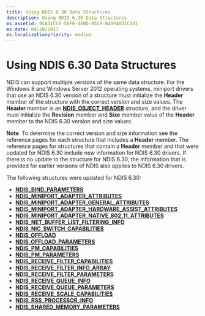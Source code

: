 ```yaml
---
title: Using NDIS 6.30 Data Structures
description: Using NDIS 6.30 Data Structures
ms.assetid: 0CAD1CCE-5AF6-4EBD-85C9-040FA0D1C141
ms.date: 04/20/2017
ms.localizationpriority: medium
---
```


# Using NDIS 6.30 Data Structures


NDIS can support multiple versions of the same data structure. For the Windows 8 and Windows Server 2012 operating systems, miniport drivers that use an NDIS 6.30 version of a structure must initialize the **Header** member of the structure with the correct version and size values. The **Header** member is an [**NDIS\_OBJECT\_HEADER**](https://docs.microsoft.com/windows-hardware/drivers/ddi/ntddndis/ns-ntddndis-_ndis_object_header) structure, and the driver must initialize the **Revision** member and **Size** member value of the **Header** member to the NDIS 6.30 version and size values.

**Note**  To determine the correct version and size information see the reference pages for each structure that includes a **Header** member. The reference pages for structures that contain a **Header** member and that were updated for NDIS 6.30 include new information for NDIS 6.30 drivers. If there is no update to the structure for NDIS 6.30, the information that is provided for earlier versions of NDIS also applies to NDIS 6.30 drivers.

 

The following structures were updated for NDIS 6.30:

- [**NDIS\_BIND\_PARAMETERS**](https://docs.microsoft.com/windows-hardware/drivers/ddi/ndis/ns-ndis-_ndis_bind_parameters)
- [**NDIS\_MINIPORT\_ADAPTER\_ATTRIBUTES**](https://docs.microsoft.com/windows-hardware/drivers/ddi/ndis/ns-ndis-_ndis_miniport_adapter_attributes)
- [**NDIS\_MINIPORT\_ADAPTER\_GENERAL\_ATTRIBUTES**](https://docs.microsoft.com/windows-hardware/drivers/ddi/ndis/ns-ndis-_ndis_miniport_adapter_general_attributes)
- [**NDIS\_MINIPORT\_ADAPTER\_HARDWARE\_ASSIST\_ATTRIBUTES**](https://docs.microsoft.com/windows-hardware/drivers/ddi/ndis/ns-ndis-_ndis_miniport_adapter_hardware_assist_attributes)
- [**NDIS\_MINIPORT\_ADAPTER\_NATIVE\_802\_11\_ATTRIBUTES**](https://docs.microsoft.com/previous-versions/windows/hardware/wireless/ff565926(v=vs.85))
- [**NDIS\_NET\_BUFFER\_LIST\_FILTERING\_INFO**](https://docs.microsoft.com/windows-hardware/drivers/ddi/ndis/ns-ndis-_ndis_net_buffer_list_filtering_info)
- [**NDIS\_NIC\_SWITCH\_CAPABILITIES**](https://docs.microsoft.com/windows-hardware/drivers/ddi/ntddndis/ns-ntddndis-_ndis_nic_switch_capabilities)
- [**NDIS\_OFFLOAD**](https://docs.microsoft.com/windows-hardware/drivers/ddi/ndischimney/ns-ndischimney-_ndis_offload_handle)
- [**NDIS\_OFFLOAD\_PARAMETERS**](https://docs.microsoft.com/windows-hardware/drivers/ddi/ntddndis/ns-ntddndis-_ndis_offload_parameters)
- [**NDIS\_PM\_CAPABILITIES**](https://docs.microsoft.com/windows-hardware/drivers/ddi/ntddndis/ns-ntddndis-_ndis_pm_capabilities)
- [**NDIS\_PM\_PARAMETERS**](https://docs.microsoft.com/windows-hardware/drivers/ddi/ntddndis/ns-ntddndis-_ndis_pm_parameters)
- [**NDIS\_RECEIVE\_FILTER\_CAPABILITIES**](https://docs.microsoft.com/windows-hardware/drivers/ddi/ntddndis/ns-ntddndis-_ndis_receive_filter_capabilities)
- [**NDIS\_RECEIVE\_FILTER\_INFO\_ARRAY**](https://docs.microsoft.com/windows-hardware/drivers/ddi/ntddndis/ns-ntddndis-_ndis_receive_filter_info_array)
- [**NDIS\_RECEIVE\_FILTER\_PARAMETERS**](https://docs.microsoft.com/windows-hardware/drivers/ddi/ntddndis/ns-ntddndis-_ndis_receive_filter_parameters)
- [**NDIS\_RECEIVE\_QUEUE\_INFO**](https://docs.microsoft.com/windows-hardware/drivers/ddi/ntddndis/ns-ntddndis-_ndis_receive_queue_info)
- [**NDIS\_RECEIVE\_QUEUE\_PARAMETERS**](https://docs.microsoft.com/windows-hardware/drivers/ddi/ntddndis/ns-ntddndis-_ndis_receive_queue_parameters)
- [**NDIS\_RECEIVE\_SCALE\_CAPABILITIES**](https://docs.microsoft.com/windows-hardware/drivers/ddi/ntddndis/ns-ntddndis-_ndis_receive_scale_capabilities)
- [**NDIS\_RSS\_PROCESSOR\_INFO**](https://docs.microsoft.com/windows-hardware/drivers/ddi/ntddndis/ns-ntddndis-_ndis_rss_processor_info)
- [**NDIS\_SHARED\_MEMORY\_PARAMETERS**](https://docs.microsoft.com/windows-hardware/drivers/ddi/ndis/ns-ndis-_ndis_shared_memory_parameters)
 

 





